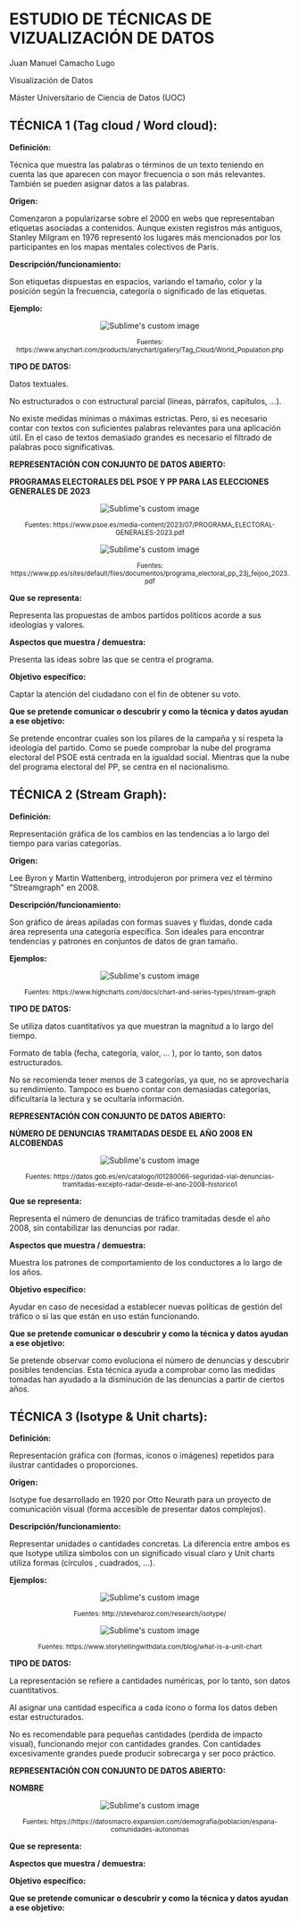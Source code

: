 # ESTUDIO DE TÉCNICAS DE VIZUALIZACIÓN DE DATOS

Juan Manuel Camacho Lugo

Visualización de Datos

Máster Universitario de Ciencia de Datos (UOC)


## TÉCNICA 1 (Tag cloud / Word cloud):

**Definición:** 

Técnica que muestra las palabras o términos de un texto teniendo en cuenta las que aparecen con mayor frecuencia o son más relevantes. También se pueden asignar datos a las palabras.


**Origen:**

Comenzaron a popularizarse sobre el 2000 en webs que representaban etiquetas asociadas a contenidos. Aunque existen registros más antiguos, Stanley Milgram en 1976 representó los lugares más mencionados por los participantes en los mapas mentales colectivos de París.

**Descripción/funcionamiento:**

Son etiquetas dispuestas en espacios, variando el tamaño, color y la posición según la frecuencia, categoría o significado de las etiquetas. 

**Ejemplo:**

<p align="center">
  <img src="https://github.com/JCAMLUG/PEC2_VD/blob/main/ejemplo1.png?raw=true" alt="Sublime's custom image"/>
</p>

<p align="center">
  <sub>Fuentes: https://www.anychart.com/products/anychart/gallery/Tag_Cloud/World_Population.php
</p>

**TIPO DE DATOS:**

Datos textuales.

No estructurados o con estructural parcial (líneas, párrafos, capítulos, …).

No existe medidas mínimas o máximas estrictas. Pero, si es necesario contar con textos con suficientes palabras relevantes para una aplicación útil. 
En el caso de textos demasiado grandes es necesario el filtrado de palabras poco significativas. 

**REPRESENTACIÓN CON CONJUNTO DE DATOS ABIERTO:**

**PROGRAMAS ELECTORALES DEL PSOE Y PP PARA LAS ELECCIONES GENERALES DE 2023**

<p align="center">
  <img src="https://github.com/JCAMLUG/PEC2_VD/blob/main/psoe.png?raw=true" alt="Sublime's custom image"/>
</p>

<p align="center">
  <sub>Fuentes: https://www.psoe.es/media-content/2023/07/PROGRAMA_ELECTORAL-GENERALES-2023.pdf
</p>

<p align="center">
  <img src="https://github.com/JCAMLUG/PEC2_VD/blob/main/pp.png?raw=true" alt="Sublime's custom image"/>
</p>

<p align="center">
  <sub>Fuentes: https://www.pp.es/sites/default/files/documentos/programa_electoral_pp_23j_feijoo_2023.pdf
</p>
    
**Que se representa:**

Representa las propuestas de ambos partidos políticos acorde a sus ideologías y valores.

**Aspectos que muestra / demuestra:**

Presenta las ideas sobre las que se centra el programa.

**Objetivo específico:**

Captar la atención del ciudadano con el fin de obtener su voto.

**Que se pretende  comunicar o descubrir y como la técnica y datos ayudan a ese objetivo:**

Se pretende encontrar cuales son los pilares de la campaña y si respeta la ideología del partido. Como se puede comprobar la nube del programa electoral del PSOE está centrada en la igualdad social. Mientras que la nube del programa electoral del PP, se centra en el nacionalismo.

## TÉCNICA 2 (Stream Graph):

**Definición:** 

Representación gráfica de los cambios en las tendencias a lo largo del tiempo para varias categorías.

**Origen:**

Lee Byron y Martin Wattenberg, introdujeron por primera vez el término "Streamgraph" en 2008.

**Descripción/funcionamiento:**

 Son gráfico de áreas apiladas con formas suaves y fluidas, donde cada área representa una categoría específica. Son ideales para encontrar tendencias y patrones en conjuntos de datos de gran tamaño.

**Ejemplos:**

<p align="center">
  <img src="https://github.com/JCAMLUG/PEC2_VD/blob/main/ejemplo2.png?raw=true" alt="Sublime's custom image"/>
</p>

<p align="center">
  <sub>Fuentes: https://www.highcharts.com/docs/chart-and-series-types/stream-graph
</p>

**TIPO DE DATOS:**

Se utiliza datos cuantitativos ya que muestran la magnitud a lo largo del tiempo.

Formato de tabla (fecha, categoría, valor, … ), por lo tanto, son datos estructurados.

No se recomienda tener menos de 3 categorías, ya que, no se aprovecharía su rendimiento. 
Tampoco es bueno contar con demasiadas categorías, dificultaría la lectura y se ocultaría información. 

**REPRESENTACIÓN CON CONJUNTO DE DATOS ABIERTO:**

**NÚMERO DE DENUNCIAS TRAMITADAS DESDE EL AÑO 2008 EN ALCOBENDAS**
<p align="center">
  <img src="https://github.com/JCAMLUG/PEC2_VD/blob/main/denuncias.png?raw=true" alt="Sublime's custom image"/>
</p>

<p align="center">
  <sub>Fuentes: https://datos.gob.es/en/catalogo/l01280066-seguridad-vial-denuncias-tramitadas-excepto-radar-desde-el-ano-2008-historico1
</p>
    
**Que se representa:**

Representa el número de denuncias de tráfico tramitadas desde el año 2008, sin contabilizar las denuncias por radar.

**Aspectos que muestra / demuestra:**

Muestra los patrones de comportamiento de los conductores a lo largo de los años.

**Objetivo específico:**

Ayudar en caso de necesidad a establecer nuevas políticas de gestión del tráfico o si las que están en uso están funcionando.

**Que se pretende comunicar o descubrir y como la técnica y datos ayudan a ese objetivo:**

Se pretende observar como evoluciona el número de denuncias y descubrir posibles tendencias. Esta técnica ayuda a comprobar como las medidas tomadas han ayudado a la disminución de las denuncias a partir de ciertos años.

## TÉCNICA 3 (Isotype & Unit charts):

**Definición:** 

Representación gráfica con (formas, íconos o imágenes) repetidos para ilustrar cantidades o proporciones.

**Origen:**

Isotype fue desarrollado en 1920 por Otto Neurath para un proyecto de comunicación visual (forma accesible de presentar datos complejos).

**Descripción/funcionamiento:**

Representar unidades o cantidades concretas. La diferencia entre ambos es que Isotype utiliza símbolos con un significado visual claro y Unit charts utiliza formas (círculos , cuadrados, …).

**Ejemplos:**

<p align="center">
  <img src="https://github.com/JCAMLUG/PEC2_VD/blob/main/ejemplo3.png?raw=true" alt="Sublime's custom image"/>
</p>

<p align="center">
  <sub>Fuentes: http://steveharoz.com/research/isotype/
</p>

<p align="center">
  <img src="https://github.com/JCAMLUG/PEC2_VD/blob/main/ejemplo4.png?raw=true" alt="Sublime's custom image"/>
</p>

<p align="center">
  <sub>Fuentes: https://www.storytellingwithdata.com/blog/what-is-a-unit-chart
</p>


**TIPO DE DATOS:**

La representación se refiere a cantidades numéricas, por lo tanto, son datos cuantitativos.

Al asignar una cantidad específica a cada ícono o forma los datos deben estar estructurados.

No es recomendable para pequeñas cantidades (perdida de impacto visual), funcionando mejor con cantidades grandes.
Con cantidades excesivamente grandes puede producir sobrecarga y ser poco práctico.

**REPRESENTACIÓN CON CONJUNTO DE DATOS ABIERTO:**

**NOMBRE**

<p align="center">
  <img src="https://github.com/JCAMLUG/PEC2_VD/blob/main/Isotype.jpg?raw=true" alt="Sublime's custom image"/>
</p>

<p align="center">
  <sub>Fuentes: https://https://datosmacro.expansion.com/demografia/poblacion/espana-comunidades-autonomas
</p>
    
**Que se representa:**



**Aspectos que muestra / demuestra:**



**Objetivo específico:**



**Que se pretende  comunicar o descubrir y como la técnica y datos ayudan a ese objetivo:**



